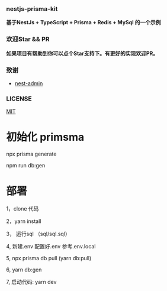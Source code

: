 ### nestjs-prisma-kit

**基于NestJs + TypeScript + Prisma + Redis + MySql 的一个示例**



### 欢迎Star && PR

**如果项目有帮助到你可以点个Star支持下。有更好的实现欢迎PR。**

### 致谢

- [nest-admin](https://github.com/buqiyuan/nest-admin)

### LICENSE

[MIT](LICENSE)

# 初始化 primsma

npx prisma generate

npm run db:gen

# 部署

1，clone 代码 

2，yarn install

3， 运行sql （sql/sql.sql）

4, 新建.env
配置好.env 参考.env.local

5, npx prisma db pull (yarn db:pull)

6, yarn db:gen

7, 启动代码: yarn dev



